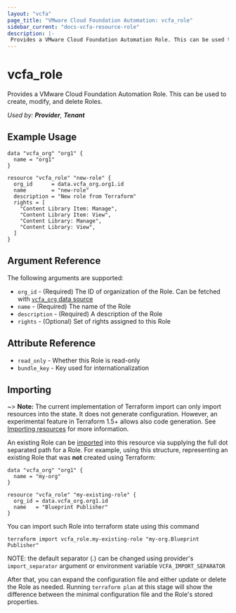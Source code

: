 ```yaml
---
layout: "vcfa"
page_title: "VMware Cloud Foundation Automation: vcfa_role"
sidebar_current: "docs-vcfa-resource-role"
description: |-
 Provides a VMware Cloud Foundation Automation Role. This can be used to create, modify, and delete Roles.
---
```


# vcfa\_role

Provides a VMware Cloud Foundation Automation Role. This can be used to create, modify, and delete Roles.

_Used by: **Provider**, **Tenant**_

## Example Usage

```hcl
data "vcfa_org" "org1" {
  name = "org1"
}

resource "vcfa_role" "new-role" {
  org_id      = data.vcfa_org.org1.id
  name        = "new-role"
  description = "New role from Terraform"
  rights = [
    "Content Library Item: Manage",
    "Content Library Item: View",
    "Content Library: Manage",
    "Content Library: View",
  ]
}
```

## Argument Reference

The following arguments are supported:

* `org_id` - (Required) The ID of organization of the Role. Can be fetched with [`vcfa_org` data source](/providers/vmware/vcfa/latest/docs/data-sources/org)
* `name` - (Required) The name of the Role
* `description` - (Required) A description of the Role
* `rights` - (Optional) Set of rights assigned to this Role

## Attribute Reference

* `read_only` - Whether this Role is read-only
* `bundle_key` - Key used for internationalization

## Importing

~> **Note:** The current implementation of Terraform import can only import resources into the
state. It does not generate configuration. However, an experimental feature in Terraform 1.5+ allows
also code generation. See [Importing resources][importing-resources] for more information.

An existing Role can be [imported][docs-import] into this resource via supplying the full dot separated path for a Role.
For example, using this structure, representing an existing Role that was **not** created using Terraform:

```hcl
data "vcfa_org" "org1" {
  name = "my-org"
}

resource "vcfa_role" "my-existing-role" {
  org_id = data.vcfa_org.org1.id
  name   = "Blueprint Publisher"
}
```

You can import such Role into terraform state using this command

```
terraform import vcfa_role.my-existing-role "my-org.Blueprint Publisher"
```

NOTE: the default separator (.) can be changed using provider's `import_separator` argument or environment variable `VCFA_IMPORT_SEPARATOR`

After that, you can expand the configuration file and either update or delete the Role as needed. Running `terraform plan`
at this stage will show the difference between the minimal configuration file and the Role's stored properties.

[docs-import]: https://www.terraform.io/docs/import
[importing-resources]: /providers/vmware/vcfa/latest/docs/guides/importing_resources